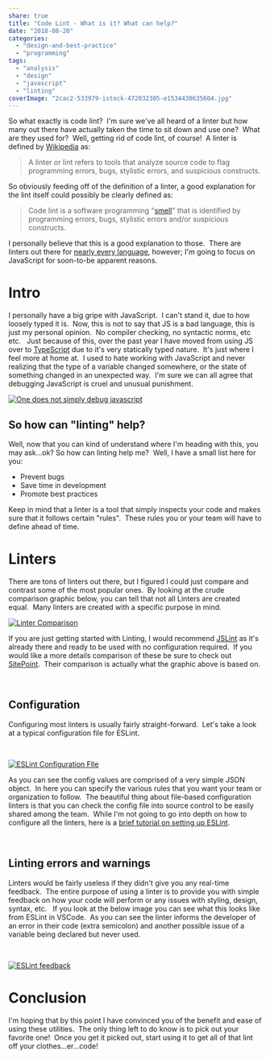 ```yaml
---
share: true
title: "Code Lint - What is it? What can help?"
date: "2018-08-20"
categories: 
  - "design-and-best-practice"
  - "programming"
tags: 
  - "analysis"
  - "design"
  - "javascript"
  - "linting"
coverImage: "2cac2-533979-istock-472032305-e1534430635604.jpg"
---
```


So what exactly is code lint?  I'm sure we've all heard of a linter but how many out there have actually taken the time to sit down and use one?  What are they used for?  Well, getting rid of code lint, of course!  A linter is defined by [Wikipedia](https://en.wikipedia.org/wiki/Lint_(software)) as:

> A linter or lint refers to tools that analyze source code to flag programming errors, bugs, stylistic errors, and suspicious constructs.

So obviously feeding off of the definition of a linter, a good explanation for the lint itself could possibly be clearly defined as:

> Code lint is a software programming "[smell](https://en.wikipedia.org/wiki/Code_smell)" that is identified by programming errors, bugs, stylistic errors and/or suspicious constructs.

I personally believe that this is a good explanation to those.  There are linters out there for [nearly every language](https://en.wikipedia.org/wiki/List_of_tools_for_static_code_analysis), however; I'm going to focus on JavaScript for soon-to-be apparent reasons.

# Intro

I personally have a big gripe with JavaScript.  I can't stand it, due to how loosely typed it is.  Now, this is not to say that JS is a bad language, this is just my personal opinion.  No compiler checking, no syntactic norms, etc etc.   Just because of this, over the past year I have moved from using JS over to [TypeScript](https://www.typescriptlang.org/) due to it's very statically typed nature.  It's just where I feel more at home at.  I used to hate working with JavaScript and never realizing that the type of a variable changed somewhere, or the state of something changed in an unexpected way.  I'm sure we can all agree that debugging JavaScript is cruel and unusual punishment.

[![One does not simply debug javascript](2154d-30820526.jpg)](https://dccoder.files.wordpress.com/2020/09/2154d-30820526.jpg)

## So how can "linting" help?

Well, now that you can kind of understand where I'm heading with this, you may ask...ok? So how can linting help me?  Well, I have a small list here for you:

- Prevent bugs
- Save time in development
- Promote best practices

Keep in mind that a linter is a tool that simply inspects your code and makes sure that it follows certain "rules".  These rules you or your team will have to define ahead of time.

# Linters

There are tons of linters out there, but I figured I could just compare and contrast some of the most popular ones.  By looking at the crude comparison graphic below, you can tell that not all Linters are created equal.  Many linters are created with a specific purpose in mind.

[![Linter Comparison](5b0ba-eslint.png)](https://dccoder.files.wordpress.com/2020/09/5b0ba-eslint.png)

If you are just getting started with Linting, I would recommend [JSLint](https://www.jslint.com/) as it's already there and ready to be used with no configuration required.  If you would like a more details comparison of these be sure to check out [SitePoint](https://www.sitepoint.com/comparison-javascript-linting-tools/).  Their comparison is actually what the graphic above is based on.

 

## Configuration

Configuring most linters is usually fairly straight-forward.  Let's take a look at a typical configuration file for ESLint.

 

[![ESLint Configuration FIle](00eb0-eslintconfig.png)](https://dccoder.files.wordpress.com/2020/09/00eb0-eslintconfig.png)

As you can see the config values are comprised of a very simple JSON object.  In here you can specify the various rules that you want your team or organization to follow.  The beautiful thing about file-based configuration linters is that you can check the config file into source control to be easily shared among the team.  While I'm not going to go into depth on how to configure all the linters, here is a [brief tutorial on setting up ESLint](http://voidcanvas.com/brief-tutorial-on-eslint/).

 

## Linting errors and warnings

Linters would be fairly useless if they didn't give you any real-time feedback.  The entire purpose of using a linter is to provide you with simple feedback on how your code will perform or any issues with styling, design, syntax, etc.   If you look at the below image you can see what this looks like from ESLint in VSCode.  As you can see the linter informs the developer of an error in their code (extra semicolon) and another possible issue of a variable being declared but never used.

 

[![ESLint feedback](fa9bd-extra-semi-error.png)](https://dccoder.files.wordpress.com/2020/09/fa9bd-extra-semi-error.png)

# Conclusion

I'm hoping that by this point I have convinced you of the benefit and ease of using these utilities.  The only thing left to do know is to pick out your favorite one!  Once you get it picked out, start using it to get all of that lint off your clothes...er...code!
